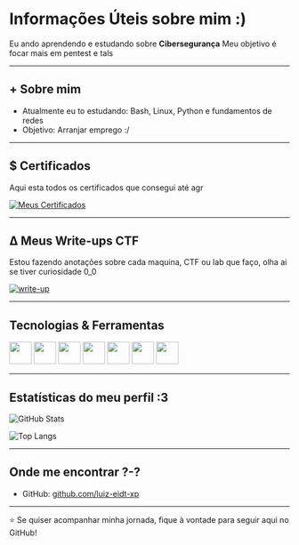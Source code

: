 
# Informações Úteis sobre mim :)

Eu ando aprendendo e estudando sobre **Cibersegurança**
Meu objetivo é focar mais em pentest e tals

---

## + Sobre mim
- Atualmente eu to estudando: Bash, Linux, Python e fundamentos de redes
- Objetivo: Arranjar emprego :/

---

## $ Certificados

Aqui esta todos os certificados que consegui até agr

[![Meus Certificados](https://img.shields.io/badge/Certificados-Cibersegurança-blue?style=for-the-badge&logo=github)](https://github.com/luiz-eidt-xp/certificados_cybersec)

---

## ∆ Meus Write-ups CTF

Estou fazendo anotações sobre cada maquina, CTF ou lab que faço, olha ai se tiver curiosidade 0_0

[![write-up](https://img.shields.io/badge/Write--up-CTF-blue?style=for-the-badge&logo=github)](https://github.com/luiz-eidt-xp/write-ups)

---

## Tecnologias & Ferramentas
<div>
<img src="https://cdn.jsdelivr.net/gh/devicons/devicon@latest/icons/bash/bash-original.svg" height="40" width="40"/>
<img src="https://cdn.jsdelivr.net/gh/devicons/devicon@latest/icons/mysql/mysql-original-wordmark.svg" height="40" width="40"/>
<img src="https://cdn.jsdelivr.net/gh/devicons/devicon@latest/icons/kalilinux/kalilinux-original.svg" height="40" width="40"/>
<img src="https://cdn.jsdelivr.net/gh/devicons/devicon@latest/icons/python/python-original.svg" height="40" width="40"/>
<img src="https://cdn.jsdelivr.net/gh/devicons/devicon@latest/icons/html5/html5-original.svg" height="40" width="40"/>
<img src="https://cdn.jsdelivr.net/gh/devicons/devicon@latest/icons/css3/css3-original.svg" height="40" width="40"/>
  <img src="https://cdn.jsdelivr.net/gh/devicons/devicon@latest/icons/csharp/csharp-original.svg" height="40" width="40"/>
          
</div>

---

## Estatísticas do meu perfil :3
![GitHub Stats](https://github-readme-stats.vercel.app/api?username=luiz-eidt-xp&show_icons=true&theme=tokyonight)

![Top Langs](https://github-readme-stats.vercel.app/api/top-langs/?username=luiz-eidt-xp&layout=compact&theme=tokyonight)

---

## Onde me encontrar ?-?
- GitHub: [github.com/luiz-eidt-xp](https://github.com/luiz-eidt-xp)

---
⭐ Se quiser acompanhar minha jornada, fique à vontade para seguir aqui no GitHub!
```
